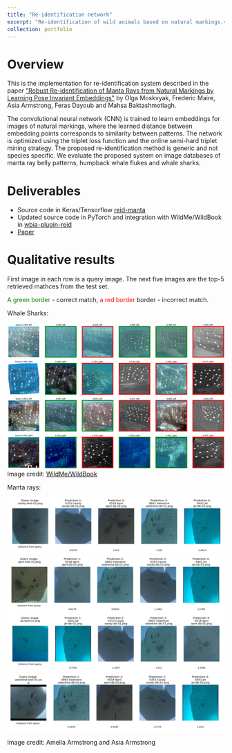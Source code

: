 ```yaml
---
title: "Re-identification network"
excerpt: "Re-identification of wild animals based on natural markings.<br/><img src='/images/portfolio/reid/portfolio-reid-manta.jpg'>"
collection: portfolio
---
```


# Overview

This is the implementation for re-identification system described in the paper ["Robust Re-identification of Manta Rays from Natural Markings by Learning Pose Invariant Embeddings"](https://arxiv.org/pdf/1902.10847.pdf) by Olga Moskvyak, Frederic Maire, Asia Armstrong, Feras Dayoub and Mahsa Baktashmotlagh.

The convolutional neural network (CNN) is trained to learn embeddings for images of natural markings, where the learned distance between embedding points corresponds to similarity between patterns. The network is optimized using the triplet loss function and the online semi-hard triplet mining strategy. The proposed re-identification method is generic and not species specific. We evaluate the proposed system on image databases of manta ray belly patterns, humpback whale flukes and whale sharks.


# Deliverables

* Source code in Keras/Tensorflow [reid-manta](https://github.com/olgamoskvyak/reid-manta)
* Updated source code in PyTorch and integration with WildMe/WildBook in [wbia-plugin-reid](https://github.com/olgamoskvyak/wbia-plugin-pie-v2)
* [Paper](https://arxiv.org/pdf/1902.10847.pdf)


# Qualitative results

First image in each row is a query image. The next five images are the top-5 retrieved mathces from the test set.

<span style="color:green">A green border</span> - correct match, <span style="color:red">a red border</span> border - incorrect match.

Whale Sharks:

![Example of whale sharks](/images/portfolio/reid/portfolio-reid-whale-shark-example-1.jpg)
![Example of whale sharks](/images/portfolio/reid/portfolio-reid-whale-shark-example-2.jpg)
![Example of whale sharks](/images/portfolio/reid/portfolio-reid-whale-shark-example-3.jpg)
![Example of whale sharks](/images/portfolio/reid/portfolio-reid-whale-shark-example-4.jpg)
Image credit: [WildMe/WildBook](https://www.wildme.org)

Manta rays:

![Example of manta rays](/images/portfolio/reid/portfolio-reid-manta-example-2.png)
![Example of manta rays](/images/portfolio/reid/portfolio-reid-manta-example-3.png)
![Example of manta rays](/images/portfolio/reid/portfolio-reid-manta-example-4.png)
![Example of manta rays](/images/portfolio/reid/portfolio-reid-manta-example-5.png)

Image credit: Amelia Armstrong and Asia Armstrong
